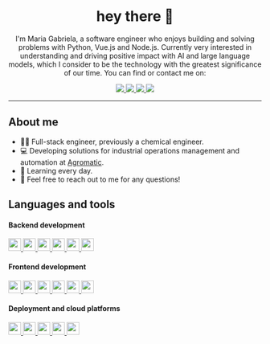 <div align="center">
  <h1>hey there 👋</h1>
  <p>I'm Maria Gabriela, a software engineer who enjoys building and solving problems with Python, Vue.js and Node.js. Currently very interested in understanding and driving positive impact with AI and large language models, which I consider to be the technology with the greatest significance of our time. You can find or contact me on:</p>

  <a href="https://www.linkedin.com/in/maria-gabriela-guarecuco">
    <img src="https://img.shields.io/badge/LinkedIn-0077B5?style=for-the-badge&logo=linkedin&logoColor=white" />
  </a>
  <a href="https://twitter.com/magabrielagc">
    <img src="https://img.shields.io/badge/twitter-%231DA1F2.svg?&style=for-the-badge&logo=twitter&logoColor=white" />
  </a>
  <a href="mailto:mgabriela.guarecuco@gmail.com">
    <img src="https://img.shields.io/badge/Gmail-D14836?style=for-the-badge&logo=gmail&logoColor=white" />
  </a>
  <a href="https://gitlab.com/mgabriela.guarecuco">
    <img src="https://img.shields.io/badge/GitLab-330F63?style=for-the-badge&logo=gitlab&logoColor=white" />
  </a>
</div>

<hr>

## About me

- 👩‍🔬 Full-stack engineer, previously a chemical engineer.
- 💻 Developing solutions for industrial operations management and automation at <a href="https://agromatic.com.ve" target="_blank">Agromatic</a>.
- 🌱 Learning every day.
- 📩 Feel free to reach out to me for any questions!

## Languages and tools

#### Backend development

<a href="https://www.python.org/">
  <img src="https://img.shields.io/badge/python-3670A0?style=for-the-badge&logo=python&logoColor=ffdd54" height="25" />
</a>
<a href="https://fastapi.tiangolo.com">
  <img src="https://img.shields.io/badge/FastAPI-009485.svg?logo=fastapi&logoColor=white" height="25" />
</a>
<a href="https://nestjs.com">
  <img src="https://img.shields.io/badge/-NestJs-ea2845?style=flat-square&logo=nestjs&logoColor=white" height="25" />
</a>
<a href="https://www.ruby-lang.org/en">
  <img src="https://img.shields.io/badge/Ruby-CC342D?style=for-the-badge&logo=ruby&logoColor=white" height="25" />
</a>
<a href="https://rubyonrails.org">
  <img src="https://img.shields.io/badge/Ruby_on_Rails-CC0000?style=for-the-badge&logo=ruby-on-rails&logoColor=white" height="25" />
</a>
<a href="https://www.postgresql.org">
  <img src="https://img.shields.io/badge/PostgreSQL-316192?style=for-the-badge&logo=postgresql&logoColor=white" height="25" />
</a>

#### Frontend development

<a href="#">
  <img src="https://img.shields.io/badge/JavaScript-F7DF1E?style=for-the-badge&logo=javascript&logoColor=black" height="25" />
</a>
<a href="https://vuejs.org">
  <img src="https://img.shields.io/badge/Vue.js-35495E?style=for-the-badge&logo=vuedotjs&logoColor=4FC08D" height="25" />
</a>
<a href="https://nuxtjs.org">
  <img src="https://img.shields.io/badge/Nuxt-002E3B?logo=nuxt&logoColor=#00DC82" height="25" />
</a>
<a href="https://quasar.dev">
  <img src="https://img.shields.io/badge/Quasar-1976D2?style=for-the-badge&logo=quasar&logoColor=white" height="25" />
</a>
<a href="https://tailwindcss.com">
  <img src="https://img.shields.io/badge/Tailwind_CSS-grey?style=for-the-badge&logo=tailwind-css&logoColor=38B2AC" height="25" />
</a>
<a href="https://www.adobe.com/products/xd.html">
  <img src="https://img.shields.io/badge/Adobe%20XD-470137?style=for-the-badge&logo=Adobe%20XD&logoColor=#FF61F6" height="25" />
</a>

#### Deployment and cloud platforms

<a href="https://www.nginx.com">
  <img src="https://img.shields.io/badge/Nginx-009639?style=for-the-badge&logo=nginx&logoColor=white" height="25" />
</a>
<a href="https://www.docker.com">
  <img src="https://img.shields.io/badge/Docker-2496ED?logo=docker&logoColor=fff" height="25" />
</a>
<a href="https://www.digitalocean.com">
  <img src="https://img.shields.io/badge/Digital_Ocean-0080FF?style=for-the-badge&logo=DigitalOcean&logoColor=white" height="25" />
</a>
<a href="https://www.netlify.com">
  <img src="https://img.shields.io/badge/Netlify-00C7B7?style=for-the-badge&logo=netlify&logoColor=white" height="25" />
</a>
<a href="https://www.cloudflare.com">
  <img src="https://img.shields.io/badge/Cloudflare-F38020?logo=Cloudflare&logoColor=white" height="25" />
</a>

<!-- >
## Github analytics

<div align="center">
  <a href="https://github.com/Katsari">
    <img height="170em" src="https://github-readme-stats.vercel.app/api?username=Katsari&count_private=true&show_icons=true&theme=buefy"/>
    <img height="170em" src="https://github-readme-stats.vercel.app/api/top-langs/?username=Katsari&layout=compact&hide=php&langs_count=6&theme=buefy"/>
  </a>
</div>
-->
